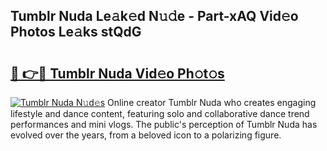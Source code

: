 ## Tumblr Nuda Le𝚊k𝚎d N𝚞𝚍e - Part-xAQ Vid𝚎o Photos Le𝚊ks stQdG

# <h2><a href="http://fbb7yg.evod.top/?m=Tumblr+Nuda">🔗 👉🔴 Tumblr Nuda Vid𝚎o Ph𝚘t𝚘s</a></h2>

[![Tumblr Nuda N𝚞d𝚎s](https://i.imgur.com/8V9OHl7.gif)](http://fbb7yg.evod.top/?m=Tumblr+Nuda)
Online creator Tumblr Nuda who creates engaging lifestyle and dance content, featuring solo and collaborative dance trend performances and mini vlogs. The public's perception of Tumblr Nuda has evolved over the years, from a beloved icon to a polarizing figure. 
